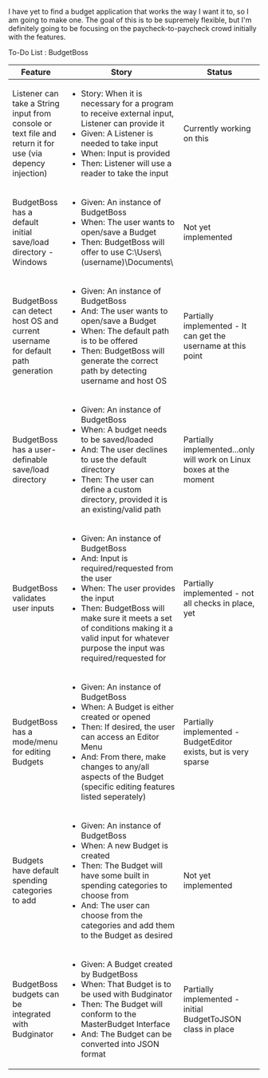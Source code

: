 I have yet to find a budget application that works the way I want it to, so I am going to make one. The goal of this is to be supremely flexible, but I'm definitely going to be focusing on the paycheck-to-paycheck crowd initially with the features.

To-Do List : BudgetBoss
<table>
	<thead>
		<tr>
		  <th>Feature</th>
		  <th>Story</th>
		  <th>Status</th>
		</tr>
	</thead>
	<tbody>
		<tr>
		  <td>Listener can take a String input from console or text file and return it for use (via depency injection)</td>
		  <td>
		    <ul>
			   <li>Story: When it is necessary for a  program to receive external input, Listener can provide it</li>
			   <li>Given: A Listener is needed to take input</li>
		       <li>When: Input is provided</li>
		       <li>Then: Listener will use a reader to take the input</li>
		  </td>
	 	  <td>Currently working on this</td>
		</tr>
		<tr>
		  <td>BudgetBoss has a default initial save/load directory - Windows</td>
		  <td>
		    <ul>
		       <li>Given: An instance of BudgetBoss</li>
		       <li>When: The user wants to open/save a Budget</li>
		       <li>Then: BudgetBoss will offer to use C:\Users\(username)\Documents\</li>
		  </td>
	 	  <td>Not yet implemented</td>
		</tr>
		<tr>
		  <td>BudgetBoss can detect host OS and current username for default path generation</td>
		  <td>
		    <ul>
		       <li>Given: An instance of BudgetBoss</li>
		       <li>And: The user wants to open/save a Budget</li>
		       <li>When: The default path is to be offered</li>
		       <li>Then: BudgetBoss will generate the correct path by detecting username and host OS</li>
		  </td>
	 	  <td>Partially implemented - It can get the username at this point</td>
		</tr>
		<tr>
		  <td>BudgetBoss has a user-definable save/load directory</td>
		  <td>
		    <ul>
		       <li>Given: An instance of BudgetBoss</li>
		       <li>When: A budget needs to be saved/loaded</li>
		       <li>And: The user declines to use the default directory</li>
		       <li>Then: The user can define a custom directory, provided it is an existing/valid path</li>
		  </td>
	 	  <td>Partially implemented...only will work on Linux boxes at the moment</td>
		</tr>
		<tr>
		  <td>BudgetBoss validates user inputs</td>
		  <td>
		    <ul>
		       <li>Given: An instance of BudgetBoss</li>
		       <li>And: Input is required/requested from the user</li>
		       <li>When: The user provides the input</li>
		       <li>Then: BudgetBoss will make sure it meets a set of conditions making it a valid input for whatever purpose the input was required/requested for</li>
		  </td>
	 	  <td>Partially implemented - not all checks in place, yet</td>
		</tr>
		<tr>
		  <td>BudgetBoss has a mode/menu for editing Budgets</td>
		  <td>
		    <ul>
		       <li>Given: An instance of BudgetBoss</li>
		       <li>When: A Budget is either created or opened</li>
		       <li>Then: If desired, the user can access an Editor Menu</li>
		       <li>And: From there, make changes to any/all aspects of the Budget (specific editing features listed seperately)</li>
		  </td>
	 	  <td>Partially implemented - BudgetEditor exists, but is very sparse</td>
		</tr>
		<tr>
		  <td>Budgets have default spending categories to add</td>
		  <td>
		    <ul>
		       <li>Given: An instance of BudgetBoss</li>
		       <li>When: A new Budget is created</li>
		       <li>Then: The Budget will have some built in spending categories to choose from</li>
		       <li>And: The user can choose from the categories and add them to the Budget as desired</li>
		  </td>
	 	  <td>Not yet implemented</td>
		</tr>
		<tr>
		  <td>BudgetBoss budgets can be integrated with Budginator</td>
		  <td>
		    <ul>
		       <li>Given: A Budget created by BudgetBoss</li>
		       <li>When: That Budget is to be used with Budginator</li>
		       <li>Then: The Budget will conform to the MasterBudget Interface</li>
		       <li>And: The Budget can be converted into JSON format</li>
		  </td>
	 	  <td>Partially implemented - initial BudgetToJSON class in place</td>
		</tr>
		</tbody>
	<tfoot>
	</tfoot>
</table>
